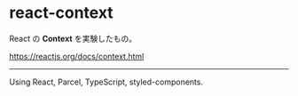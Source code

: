 # react-context

React の **Context** を実験したもの。

https://reactjs.org/docs/context.html

-----

Using React, Parcel, TypeScript, styled-components.
